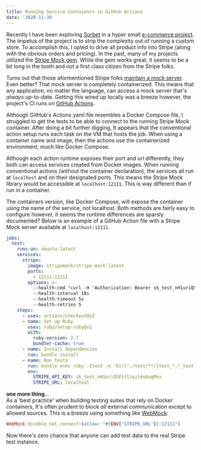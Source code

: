 ```yaml
---
title: Running Service Contaienrs in GitHub Actions
date: '2020-11-30'
---
```


Recently I have been exploring [Sorbet][sb] in a hyper small [e-commerce project][om].
The impetus of the project is to strip the complexity out of running a custom store.
To accomplish this,
I opted to drive all product info into Stripe (along with the obvious orders and pricing).
In the past, many of my projects utilized the [Stripe Mock gem][sm].
While the gem works great,
it seems to be a bit long in the tooth and not a first class citizen from the Stripe folks.

Turns out that those aformentioned Stripe folks [maintain a mock server][ss].
Even better? That mock server is completely containerized.
This means that any application,
no matter the language,
can access a mock server that's _always_ up-to-date.
Getting this wired up locally was a breeze however,
the project's CI runs on [GitHub Actions][ga].

Although GitHub's Actions yaml file resembles a Docker Compose file,
I struggled to get the tests to be able to connect to the running Stripe Mock container.
After doing a bit further digging,
It appears that the conventional action setup runs each task on the VM that hosts the job.
When using a container name and image,
then the actions use the containerized environment; much like Docker Compose.

Although each action runtime exposes their port and url differently,
they both can access services created from Docker images.
When running conventional actions (without the container declaration),
the services all run at `localhost` and on their designated ports.
This means the Stripe Mock library would be accessible at `localhost:12111`.
This is way different than if run in a container.

The containers version,
like Docker Compose,
will expose the container using the name of the service,
not localhost.
Both methods are fairly easy to configure however,
it seems the runtime differences are sparsly documented?
Below is an example of a GitHub Action file with a Stripe Mock server available at `localhost:12111`.

```yaml
jobs:
  test:
    runs-on: ubuntu-latest
    services:
      stripe:
        image: stripemock/stripe-mock:latest
        ports:
          - 12111:12111
        options: >-
          --health-cmd "curl -H 'Authorization: Bearer sk_test_nH1uriQSPitliwjtAuGugMvx' -sS http://stripe:12111/v1/products || echo exit 1"
          --health-interval 10s
          --health-timeout 5s
          --health-retries 5
    steps:
      - uses: actions/checkout@v2
      - name: Set up Ruby
        uses: ruby/setup-ruby@v1
        with:
          ruby-version: 2.7
          bundler-cache: true
      - name: Install dependencies
        run: bundle install
      - name: Run tests
        run: bundle exec ruby -Itest -e 'Dir["./test/**/{test_*,*_test}.rb"].each &method(:require)' --
        env:
          STRIPE_API_KEY: sk_test_nH1uriQSPitliwjtAuGugMvx
          STRIPE_URL: localhost
```

**one more thing**...  
As a 'best practice' when building testing suites that rely on Docker containers,
It's often prudent to block _all_ external communication except to allowed sources.
This is a breeze using something like [WebMock][wm]:

```ruby
WebMock.disable_net_connect!(allow: "#{ENV['STRIPE_URL']}:12111")
```

Now there's zero chance that anyone can add test data to the real Stripe test instance.


[sb]: https://sorbet.org/
[om]: https://github.com/braidn/omura
[sm]: https://github.com/stripe-ruby-mock/stripe-ruby-mock
[ss]: https://github.com/stripe/stripe-mock
[ga]: https://github.com/features/actions
[wm]: https://github.com/bblimke/webmock
